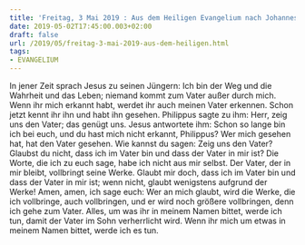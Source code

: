 ```yaml
---
title: 'Freitag, 3 Mai 2019 : Aus dem Heiligen Evangelium nach Johannes - Joh 14,6-14.'
date: 2019-05-02T17:45:00.003+02:00
draft: false
url: /2019/05/freitag-3-mai-2019-aus-dem-heiligen.html
tags: 
- EVANGELIUM
---
```


In jener Zeit sprach Jesus zu seinen Jüngern: Ich bin der Weg und die Wahrheit und das Leben; niemand kommt zum Vater außer durch mich. Wenn ihr mich erkannt habt, werdet ihr auch meinen Vater erkennen. Schon jetzt kennt ihr ihn und habt ihn gesehen. Philippus sagte zu ihm: Herr, zeig uns den Vater; das genügt uns. Jesus antwortete ihm: Schon so lange bin ich bei euch, und du hast mich nicht erkannt, Philippus? Wer mich gesehen hat, hat den Vater gesehen. Wie kannst du sagen: Zeig uns den Vater? Glaubst du nicht, dass ich im Vater bin und dass der Vater in mir ist? Die Worte, die ich zu euch sage, habe ich nicht aus mir selbst. Der Vater, der in mir bleibt, vollbringt seine Werke. Glaubt mir doch, dass ich im Vater bin und dass der Vater in mir ist; wenn nicht, glaubt wenigstens aufgrund der Werke! Amen, amen, ich sage euch: Wer an mich glaubt, wird die Werke, die ich vollbringe, auch vollbringen, und er wird noch größere vollbringen, denn ich gehe zum Vater. Alles, um was ihr in meinem Namen bittet, werde ich tun, damit der Vater im Sohn verherrlicht wird. Wenn ihr mich um etwas in meinem Namen bittet, werde ich es tun.